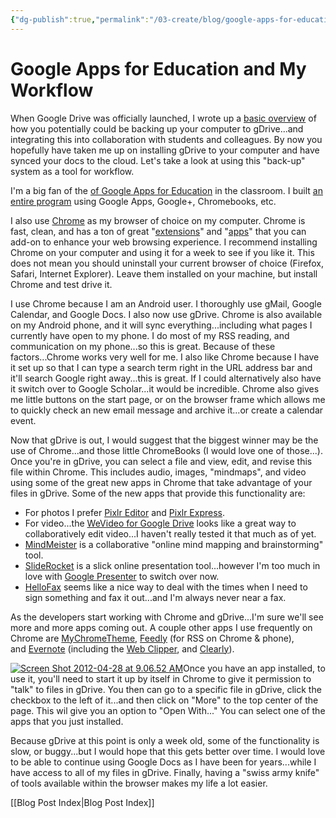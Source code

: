 ```yaml
---
{"dg-publish":true,"permalink":"/03-create/blog/google-apps-for-education-and-my-workflow/","title":"Google Apps for Education and My Workflow","tags":["backup","chrome","cloud","google","technology"]}
---
```


# Google Apps for Education and My Workflow

When Google Drive was officially launched, I wrote up a [basic overview](http://wiobyrne.blogspot.com/2012/04/google-drive-dropbox-cloud-storage.html) of how you potentially could be backing up your computer to gDrive...and integrating this into collaboration with students and colleagues. By now you hopefully have taken me up on installing gDrive to your computer and have synced your docs to the cloud. Let's take a look at using this "back-up" system as a tool for workflow.

I'm a big fan of the [of Google Apps for Education](https://sites.google.com/site/wiobyrne/google-docs) in the classroom. I built [an entire program](http://wiobyrne.com/itdml/) using Google Apps, Google+, Chromebooks, etc.

I also use [Chrome](https://www.google.com/chrome) as my browser of choice on my computer. Chrome is fast, clean, and has a ton of great "[extensions](https://chrome.google.com/webstore/category/extensions)" and "[apps](https://chrome.google.com/webstore/category/home)" that you can add-on to enhance your web browsing experience. I recommend installing Chrome on your computer and using it for a week to see if you like it. This does not mean you should uninstall your current browser of choice (Firefox, Safari, Internet Explorer). Leave them installed on your machine, but install Chrome and test drive it.

I use Chrome because I am an Android user. I thoroughly use gMail, Google Calendar, and Google Docs. I also now use gDrive. Chrome is also available on my Android phone, and it will sync everything...including what pages I currently have open to my phone. I do most of my RSS reading, and communication on my phone...so this is great. Because of these factors...Chrome works very well for me. I also like Chrome because I have it set up so that I can type a search term right in the URL address bar and it'll search Google right away...this is great. If I could alternatively also have it switch over to Google Scholar...it would be incredible. Chrome also gives me little buttons on the start page, or on the browser frame which allows me to quickly check an new email message and archive it...or create a calendar event.

Now that gDrive is out, I would suggest that the biggest winner may be the use of Chrome...and those little ChromeBooks (I would love one of those...). Once you're in gDrive, you can select a file and view, edit, and revise this file within Chrome. This includes audio, images, "mindmaps", and video using some of the great new apps in Chrome that take advantage of your files in gDrive. Some of the new apps that provide this functionality are:

- For photos I prefer [Pixlr Editor](https://chrome.google.com/webstore/detail/icmaknaampgiegkcjlimdiidlhopknpk) and [Pixlr Express](https://chrome.google.com/webstore/detail/hojmjpdlmjopaeginhldhiokeidchjid).
- For video...the [WeVideo for Google Drive](https://chrome.google.com/webstore/detail/okgjbfikepgflmlelgfgecmgjnmnmnnb) looks like a great way to collaboratively edit video...I haven't really tested it that much as of yet.
- [MindMeister](https://chrome.google.com/webstore/detail/bdehgigffdnkjpaindemkaniebfaepjm) is a collaborative "online mind mapping and brainstorming" tool.
- [SlideRocket](https://chrome.google.com/webstore/detail/omeengfjefdmhnkojnfmncpfdbhnecea) is a slick online presentation tool...however I'm too much in love with [Google Presenter](http://www.google.com/google-d-s/presentations/) to switch over now.
- [HelloFax](https://chrome.google.com/webstore/detail/bocmleclimfnadgmcdgecijlblfcmfnm) seems like a nice way to deal with the times when I need to sign something and fax it out...and I'm always never near a fax.

As the developers start working with Chrome and gDrive...I'm sure we'll see more and more apps coming out. A couple other apps I use frequently on Chrome are [MyChromeTheme](https://chrome.google.com/webstore/detail/oehpjpccmlcalbenfhnacjeocbjdonic), [Feedly](https://chrome.google.com/webstore/detail/hipbfijinpcgfogaopmgehiegacbhmob) (for RSS on Chrome & phone), and [Evernote](https://chrome.google.com/webstore/detail/lbfehkoinhhcknnbdgnnmjhiladcgbol?utm_source=chrome-ntp-icon) (including the [Web Clipper](https://chrome.google.com/webstore/detail/pioclpoplcdbaefihamjohnefbikjilc?utm_source=chrome-ntp-icon), and [Clearly](https://chrome.google.com/webstore/detail/iooicodkiihhpojmmeghjclgihfjdjhj?utm_source=chrome-ntp-icon)).

[![Screen Shot 2012-04-28 at 9.06.52 AM](images/Screen-Shot-2012-04-28-at-9.06.52-AM-300x187.png)](http://wiobyrne.com/wp-content/uploads/2013/03/Screen-Shot-2012-04-28-at-9.06.52-AM.png)Once you have an app installed, to use it, you'll need to start it up by itself in Chrome to give it permission to "talk" to files in gDrive. You then can go to a specific file in gDrive, click the checkbox to the left of it...and then click on "More" to the top center of the page. This wil give you an option to "Open With..." You can select one of the apps that you just installed.

Because gDrive at this point is only a week old, some of the functionality is slow, or buggy...but I would hope that this gets better over time. I would love to be able to continue using Google Docs as I have been for years...while I have access to all of my files in gDrive. Finally, having a "swiss army knife" of tools available within the browser makes my life a lot easier.

[[Blog Post Index\|Blog Post Index]]